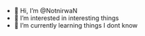 - 👋 Hi, I’m @NotnirwaN
- 👀 I’m interested in interesting things
- 🌱 I’m currently learning things I dont know

<!---
NotnirwaN/NotnirwaN is a ✨ special ✨ repository because its `README.md` (this file) appears on your GitHub profile.
You can click the Preview link to take a look at your changes.
--->
